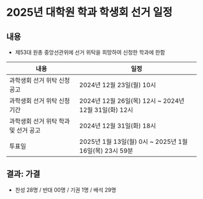 2025년 대학원 학과 학생회 선거 일정
===

## 내용

* 제53대 원총 중앙선관위에 선거 위탁을 희망하여 신청한 학과에 한함

| 내용 | 일정 | 
|---|---|
| 과학생회 선거 위탁 신청공고 | 2024년 12월 23일(월) 10시 | 
| 과학생회 선거 위탁 신청기간 | 2024년 12월 26일(목) 12시 ~ 2024년 12월 31일(화) 12시 | 
| 과학생회 선거 위탁 학과 및 선거 공고 | 2024년 12월 31일(화) 18시 | 
| 투표일 | 2025년 1월 13일(월) 0시 ~ 2025년 1월 16일(목) 23시 59분 | 

## 결과: 가결
- 찬성 28명 / 반대 00명 / 기권 1명 / 배석 29명
